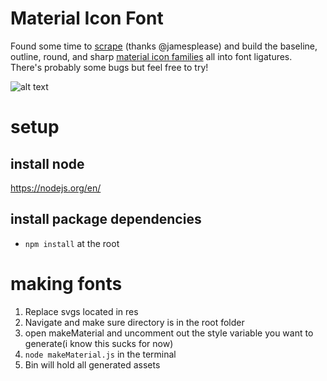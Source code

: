 # Material Icon Font
Found some time to [scrape](https://github.com/jamesplease/material-design-icons) (thanks @jamesplease) and build the baseline, outline, round, and sharp [material icon families](https://material.io/tools/icons/?style=baseline) all into font ligatures. There's probably some bugs but feel free to try!

![alt text](https://user-images.githubusercontent.com/1144288/47612293-03ff8780-da35-11e8-9adb-7067098225b6.gif)

# setup
## install node
https://nodejs.org/en/

## install package dependencies
- `npm install` at the root

# making fonts
1. Replace svgs located in res
2. Navigate and make sure directory is in the root folder
3. open makeMaterial and uncomment out the style variable you want to generate(i know this sucks for now)
4. `node makeMaterial.js` in the terminal
4. Bin will hold all generated assets

